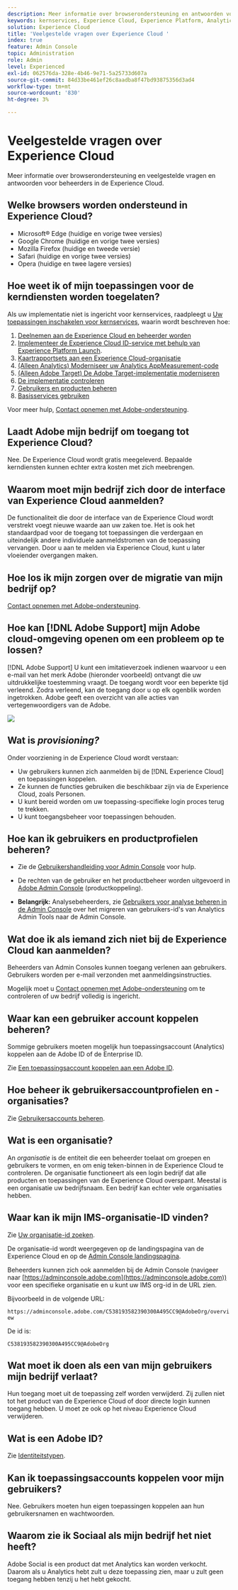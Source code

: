 ```yaml
---
description: Meer informatie over browserondersteuning en antwoorden voor beheerders in de Adobe Experience Cloud.
keywords: kernservices, Experience Cloud, Experience Platform, Analytics, Target, gebruikersbeheer.
solution: Experience Cloud
title: 'Veelgestelde vragen over Experience Cloud '
index: true
feature: Admin Console
topic: Administration
role: Admin
level: Experienced
exl-id: 062576da-328e-4b46-9e71-5a25733d607a
source-git-commit: 84d33be461ef26c8aadba8f47bd93875356d3ad4
workflow-type: tm+mt
source-wordcount: '830'
ht-degree: 3%

---
```


# Veelgestelde vragen over Experience Cloud

Meer informatie over browserondersteuning en veelgestelde vragen en antwoorden voor beheerders in de Experience Cloud.

## Welke browsers worden ondersteund in Experience Cloud?

* Microsoft® Edge (huidige en vorige twee versies)
* Google Chrome (huidige en vorige twee versies)
* Mozilla Firefox (huidige en tweede versie)
* Safari (huidige en vorige twee versies)
* Opera (huidige en twee lagere versies)

## Hoe weet ik of mijn toepassingen voor de kerndiensten worden toegelaten?

Als uw implementatie niet is ingericht voor kernservices, raadpleegt u [Uw toepassingen inschakelen voor kernservices](core-services.md#concept_07ED1D5C64234E77976E6D572E78FB9C), waarin wordt beschreven hoe:

1. [Deelnemen aan de Experience Cloud en beheerder worden](core-services.md#section_2423F0BD3DF642658103310EE5EA6154)
1. [Implementeer de Experience Cloud ID-service met behulp van Experience Platform Launch](https://experienceleague.adobe.com/docs/experience-platform/tags/get-started/quick-start.html?lang=en).
1. [Kaartrapportsets aan een Experience Cloud-organisatie](core-services.md#concept_apg_zq2_rw)
1. [(Alleen Analytics) Moderniseer uw Analytics AppMeasurement-code](core-services.md#section_1798D9D0F05C47E29816AC4EEB9A0913)
1. [(Alleen Adobe Target) De Adobe Target-implementatie moderniseren](core-services.md#section_C2F4493C7A36406DAE2266B429A4BD24)
1. [De implementatie controleren](core-services.md#section_E641782A0F4F44AF8C9C91216BE330D5)
1. [Gebruikers en producten beheren](core-services.md#section_B6E95F4E0E12483CB9DA99CBC0C5A4AF)
1. [Basisservices gebruiken](core-services.md#section_960C06093623462E8EA247B3E97274A1)

Voor meer hulp, [Contact opnemen met Adobe-ondersteuning](https://experienceleague.adobe.com/?support-solution=General#support).

## Laadt Adobe mijn bedrijf om toegang tot Experience Cloud?

Nee. De Experience Cloud wordt gratis meegeleverd. Bepaalde kerndiensten kunnen echter extra kosten met zich meebrengen.

## Waarom moet mijn bedrijf zich door de interface van Experience Cloud aanmelden?

De functionaliteit die door de interface van de Experience Cloud wordt verstrekt voegt nieuwe waarde aan uw zaken toe. Het is ook het standaardpad voor de toegang tot toepassingen die verdergaan en uiteindelijk andere individuele aanmeldstromen van de toepassing vervangen. Door u aan te melden via Experience Cloud, kunt u later vloeiender overgangen maken.

## Hoe los ik mijn zorgen over de migratie van mijn bedrijf op?

[Contact opnemen met Adobe-ondersteuning](https://experienceleague.adobe.com/?support-solution=General#support).

## Hoe kan [!DNL Adobe Support] mijn Adobe cloud-omgeving openen om een probleem op te lossen?

[!DNL Adobe Support] U kunt een imitatieverzoek indienen waarvoor u een e-mail van het merk Adobe (hieronder voorbeeld) ontvangt die uw uitdrukkelijke toestemming vraagt. De toegang wordt voor een beperkte tijd verleend. Zodra verleend, kan de toegang door u op elk ogenblik worden ingetrokken. Adobe geeft een overzicht van alle acties van vertegenwoordigers van de Adobe.

![](/help/interface/admin-getting-started/assets/support-email.png)

## Wat is _provisioning?_

Onder voorziening in de Experience Cloud wordt verstaan:

* Uw gebruikers kunnen zich aanmelden bij de [!DNL Experience Cloud] en toepassingen koppelen.
* Ze kunnen de functies gebruiken die beschikbaar zijn via de Experience Cloud, zoals Personen.
* U kunt bereid worden om uw toepassing-specifieke login proces terug te trekken.
* U kunt toegangsbeheer voor toepassingen behouden.

## Hoe kan ik gebruikers en productprofielen beheren?

* Zie de [Gebruikershandleiding voor Admin Console](https://helpx.adobe.com/enterprise/admin-guide.html) voor hulp.

* De rechten van de gebruiker en het productbeheer worden uitgevoerd in [Adobe Admin Console](https://adminconsole.adobe.com/enterprise) (productkoppeling).

* **Belangrijk:** Analysebeheerders, zie [Gebruikers voor analyse beheren in de Admin Console](https://experienceleague.adobe.com/docs/analytics/admin/user-product-management/migrate-users/c-migration-tool.html?lang=en) over het migreren van gebruikers-id&#39;s van Analytics Admin Tools naar de Admin Console.

## Wat doe ik als iemand zich niet bij de Experience Cloud kan aanmelden?

Beheerders van Admin Consoles kunnen toegang verlenen aan gebruikers. Gebruikers worden per e-mail verzonden met aanmeldingsinstructies.

Mogelijk moet u [Contact opnemen met Adobe-ondersteuning](https://experienceleague.adobe.com/?support-solution=General#support) om te controleren of uw bedrijf volledig is ingericht.

## Waar kan een gebruiker account koppelen beheren?

Sommige gebruikers moeten mogelijk hun toepassingsaccount (Analytics) koppelen aan de Adobe ID of de Enterprise ID.

Zie [Een toepassingsaccount koppelen aan een Adobe ID](organizations.md#task_FD389E78640848919E247AC5E95B8369).

## Hoe beheer ik gebruikersaccountprofielen en -organisaties?

Zie [Gebruikersaccounts beheren](organizations.md#topic_C31CB834F109465A82ED57FF0563B3F1).

## Wat is een organisatie?

An *organisatie* is de entiteit die een beheerder toelaat om groepen en gebruikers te vormen, en om enig teken-binnen in de Experience Cloud te controleren. De organisatie functioneert als een login bedrijf dat alle producten en toepassingen van de Experience Cloud overspant. Meestal is een organisatie uw bedrijfsnaam. Een bedrijf kan echter vele organisaties hebben.

## Waar kan ik mijn IMS-organisatie-ID vinden?

Zie [Uw organisatie-id zoeken](organizations.md).

De organisatie-id wordt weergegeven op de landingspagina van de Experience Cloud en op de [Admin Console landingspagina](https://adminconsole.adobe.com).

Beheerders kunnen zich ook aanmelden bij de Admin Console (navigeer naar [https://adminconsole.adobe.com](https://adminconsole.adobe.com)) voor een specifieke organisatie en u kunt uw IMS org-id in de URL zien.

Bijvoorbeeld in de volgende URL:

`https://adminconsole.adobe.com/C538193582390300A495CC9@AdobeOrg/overview`

De id is:

`C538193582390300A495CC9@AdobeOrg`

## Wat moet ik doen als een van mijn gebruikers mijn bedrijf verlaat?

Hun toegang moet uit de toepassing zelf worden verwijderd. Zij zullen niet tot het product van de Experience Cloud of door directe login kunnen toegang hebben. U moet ze ook op het niveau Experience Cloud verwijderen.

## Wat is een Adobe ID?

Zie [Identiteitstypen](https://helpx.adobe.com/enterprise/using/identity.html).

## Kan ik toepassingsaccounts koppelen voor mijn gebruikers?

Nee. Gebruikers moeten hun eigen toepassingen koppelen aan hun gebruikersnamen en wachtwoorden.

## Waarom zie ik Sociaal als mijn bedrijf het niet heeft?

Adobe Social is een product dat met Analytics kan worden verkocht. Daarom als u Analytics hebt zult u deze toepassing zien, maar u zult geen toegang hebben tenzij u het hebt gekocht.
